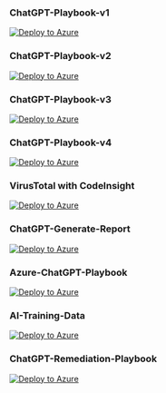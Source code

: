 ### ChatGPT-Playbook-v1  
[![Deploy to Azure](https://aka.ms/deploytoazurebutton)](https://portal.azure.com/#create/Microsoft.Template/uri/https%3A%2F%2Fraw.githubusercontent.com%2FPavel-Hrabec%2FAI-for-CyberSecurity%2Fmain%2FPlaybooks%2FChatGPT-Playbook-v1.json)

### ChatGPT-Playbook-v2  
[![Deploy to Azure](https://aka.ms/deploytoazurebutton)](https://portal.azure.com/#create/Microsoft.Template/uri/https%3A%2F%2Fraw.githubusercontent.com%2FPavel-Hrabec%2FAI-for-CyberSecurity%2Fmain%2FPlaybooks%2FChatGPT-Playbook-v2.json)

### ChatGPT-Playbook-v3  
[![Deploy to Azure](https://aka.ms/deploytoazurebutton)](https://portal.azure.com/#create/Microsoft.Template/uri/https%3A%2F%2Fraw.githubusercontent.com%2FPavel-Hrabec%2FAI-for-CyberSecurity%2Fmain%2FPlaybooks%2FChatGPT-Playbook-v3.json)

### ChatGPT-Playbook-v4  
[![Deploy to Azure](https://aka.ms/deploytoazurebutton)](https://portal.azure.com/#create/Microsoft.Template/uri/https%3A%2F%2Fraw.githubusercontent.com%2FPavel-Hrabec%2FAI-for-CyberSecurity%2Fmain%2FPlaybooks%2FChatGPT-Playbook-v4.json)

### VirusTotal with CodeInsight  
[![Deploy to Azure](https://aka.ms/deploytoazurebutton)](https://portal.azure.com/#create/Microsoft.Template/uri/https%3A%2F%2Fraw.githubusercontent.com%2FPavel-Hrabec%2FAI-for-CyberSecurity%2Fmain%2FPlaybooks%2FVirusTotal-CodeInsight.json)

### ChatGPT-Generate-Report  
[![Deploy to Azure](https://aka.ms/deploytoazurebutton)](https://portal.azure.com/#create/Microsoft.Template/uri/https%3A%2F%2Fraw.githubusercontent.com%2FPavel-Hrabec%2FAI-for-CyberSecurity%2Fmain%2FPlaybooks%2FChatGPT-Generate-Report.json)

### Azure-ChatGPT-Playbook
[![Deploy to Azure](https://aka.ms/deploytoazurebutton)](https://portal.azure.com/#create/Microsoft.Template/uri/https%3A%2F%2Fraw.githubusercontent.com%2FPavel-Hrabec%2FAI-for-CyberSecurity%2Fmain%2FPlaybooks%2FAzure-ChatGPT-Playbook.json) 

### AI-Training-Data
[![Deploy to Azure](https://aka.ms/deploytoazurebutton)](https://portal.azure.com/#create/Microsoft.Template/uri/https%3A%2F%2Fraw.githubusercontent.com%2FPavel-Hrabec%2FAI-for-CyberSecurity%2Fmain%2FPlaybooks%2FAI-Training-Data.json) 

### ChatGPT-Remediation-Playbook  
[![Deploy to Azure](https://aka.ms/deploytoazurebutton)](https://portal.azure.com/#create/Microsoft.Template/uri/https%3A%2F%2Fraw.githubusercontent.com%2FPavel-Hrabec%2FAI-for-CyberSecurity%2Fmain%2FPlaybooks%2FChatGPT-Remediation-Playbook.json)
